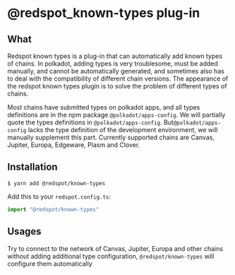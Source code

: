 # @redspot_known-types plug-in

## What

Redspot known types is a plug-in that can automatically add known types of chains. In polkadot, adding types is very troublesome, must be added manually, and cannot be automatically generated, and sometimes also has to deal with the compatibility of different chain versions. The appearance of the redspot known types plugin is to solve the problem of different types of chains.

Most chains have submitted types on polkadot apps, and all types definitions are in the npm package `@polkadot/apps-config`. We will partially quote the types definitions in `@polkadot/apps-config`. But`@polkadot/apps-config` lacks the type definition of the development environment, we will manually supplement this part. Currently supported chains are Canvas, Jupiter, Europa, Edgeware, Plasm and Clover.

## Installation
```
$ yarn add @redspot/known-types
```
Add this to your `redspot.config.ts`:
```typescript
import "@redspot/known-types"
```

## Usages
Try to connect to the network of Canvas, Jupiter, Europa and other chains without adding additional type configuration, `@redspot/known-types` will configure them automatically

